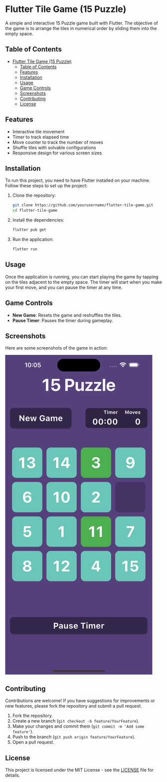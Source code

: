 # Flutter Tile Game (15 Puzzle)

A simple and interactive 15 Puzzle game built with Flutter. The objective of the game is to arrange the tiles in numerical order by sliding them into the empty space.

## Table of Contents

- [Flutter Tile Game (15 Puzzle)](#flutter-tile-game-15-puzzle)
  - [Table of Contents](#table-of-contents)
  - [Features](#features)
  - [Installation](#installation)
  - [Usage](#usage)
  - [Game Controls](#game-controls)
  - [Screenshots](#screenshots)
  - [Contributing](#contributing)
  - [License](#license)

## Features

- Interactive tile movement
- Timer to track elapsed time
- Move counter to track the number of moves
- Shuffle tiles with solvable configurations
- Responsive design for various screen sizes

## Installation

To run this project, you need to have Flutter installed on your machine. Follow these steps to set up the project:

1. Clone the repository:
   ```bash
   git clone https://github.com/yourusername/flutter-tile-game.git
   cd flutter-tile-game
   ```

2. Install the dependencies:
   ```bash
   flutter pub get
   ```

3. Run the application:
   ```bash
   flutter run
   ```

## Usage

Once the application is running, you can start playing the game by tapping on the tiles adjacent to the empty space. The timer will start when you make your first move, and you can pause the timer at any time.

## Game Controls

- **New Game**: Resets the game and reshuffles the tiles.
- **Pause Timer**: Pauses the timer during gameplay.

## Screenshots

Here are some screenshots of the game in action:

![Screenshot 1](screenshot.png)

## Contributing

Contributions are welcome! If you have suggestions for improvements or new features, please fork the repository and submit a pull request.

1. Fork the repository.
2. Create a new branch (`git checkout -b feature/YourFeature`).
3. Make your changes and commit them (`git commit -m 'Add some feature'`).
4. Push to the branch (`git push origin feature/YourFeature`).
5. Open a pull request.

## License

This project is licensed under the MIT License - see the [LICENSE](LICENSE) file for details.

